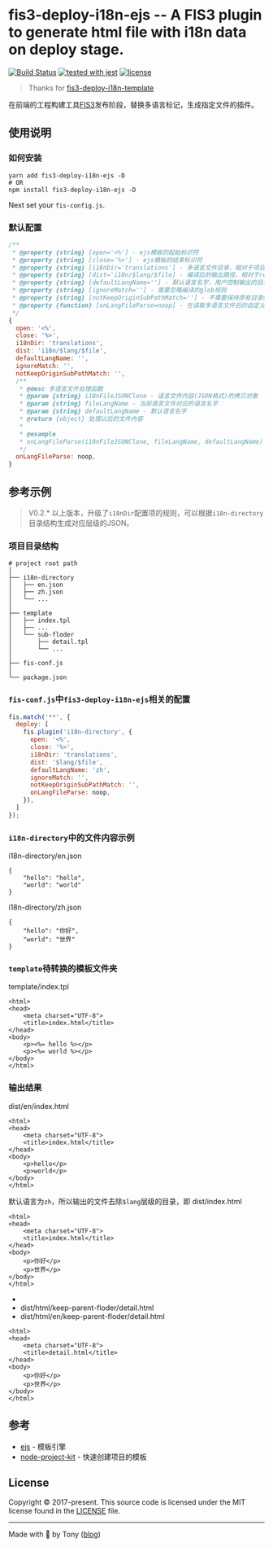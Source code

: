# fis3-deploy-i18n-ejs -- A FIS3 plugin to generate html file with i18n data on deploy stage.
[![Build Status](https://travis-ci.org/tonyc726/fis3-deploy-i18n-ejs.svg?style=flat-square&branch=master)](https://travis-ci.org/tonyc726/fis3-deploy-i18n-ejs)
[![tested with jest](https://img.shields.io/badge/tested_with-jest-99424f.svg)](https://github.com/facebook/jest)
[![license](https://img.shields.io/github/license/mashape/apistatus.svg?style=flat-square)](https://github.com/tonyc726/fis3-deploy-i18n-ejs)

> Thanks for [fis3-deploy-i18n-template](https://github.com/foio/fis3-deploy-i18n-template)

在前端的工程构建工具[FIS3](http://fis.baidu.com/)发布阶段，替换多语言标记，生成指定文件的插件。

## 使用说明
### 如何安装
```shell
yarn add fis3-deploy-i18n-ejs -D
# OR
npm install fis3-deploy-i18n-ejs -D
```
Next set your `fis-config.js`.

### 默认配置
```javascript
/**
 * @property {string} [open='<%'] - ejs模板的起始标识符
 * @property {string} [close='%>'] - ejs模板的结束标识符
 * @property {string} [i18nDir='translations'] - 多语言文件目录，相对于项目根目录的路径
 * @property {string} [dist='i18n/$lang/$file] - 编译后的输出路径，相对于release的根目录，其中`$lang`代表语言文件夹，`$file`代表编译的文件
 * @property {string} [defaultLangName=''] - 默认语言名字，用户控制输出的目录结构
 * @property {string} [ignoreMatch=''] - 需要忽略编译的glob规则
 * @property {string} [notKeepOriginSubPathMatch=''] - 不需要保持原有目录结构输出的glob规则
 * @property {function} [onLangFileParse=noop] - 在读取多语言文件后的自定义处理函数，其返回值会与当前读取的文件内容合并
 */
{
  open: '<%',
  close: '%>',
  i18nDir: 'translations',
  dist: 'i18n/$lang/$file',
  defaultLangName: '',
  ignoreMatch: '',
  notKeepOriginSubPathMatch: '',
  /**
   * @desc 多语言文件处理函数
   * @param {string} i18nFileJSONClone - 语言文件内容(JSON格式)的拷贝对象
   * @param {string} fileLangName - 当前语言文件对应的语言名字
   * @param {string} defaultLangName - 默认语言名字
   * @return {object} 处理以后的文件内容
   *
   * @example
   * onLangFileParse(i18nFileJSONClone, fileLangName, defaultLangName) {},
   */
  onLangFileParse: noop,
}
```

## 参考示例
> V0.2.* 以上版本，升级了`i18nDir`配置项的规则，可以根据`i18n-directory`目录结构生成对应层级的JSON。

### 项目目录结构
```
# project root path
│
├── i18n-directory
│   ├── en.json
│   ├── zh.json
│   └── ...
│
├── template
│   ├── index.tpl
│   ├── ...
│   └── sub-floder
│       ├── detail.tpl
│       └── ...
│
├── fis-conf.js
│
└── package.json
```

### `fis-conf.js`中`fis3-deploy-i18n-ejs`相关的配置
``` javascript
fis.match('**', {
  deploy: [
    fis.plugin('i18n-directory', {
      open: '<%',
      close: '%>',
      i18nDir: 'translations',
      dist: '$lang/$file',
      defaultLangName: 'zh',
      ignoreMatch: '',
      notKeepOriginSubPathMatch: '',
      onLangFileParse: noop,
    }),
  ]
});
```

### `i18n-directory`中的文件内容示例
i18n-directory/en.json
```
{
    "hello": "hello",
    "world": "world"
}
```

i18n-directory/zh.json
```
{
    "hello": "你好",
    "world": "世界"
}
```

### `template`待转换的模板文件夹
template/index.tpl
```
<html>
<head>
    <meta charset="UTF-8">
    <title>index.html</title>
</head>
<body>
    <p><%= hello %></p>
    <p><%= world %></p>
</body>
</html>
```

### 输出结果
dist/en/index.html
```
<html>
<head>
    <meta charset="UTF-8">
    <title>index.html</title>
</head>
<body>
    <p>hello</p>
    <p>world</p>
</body>
</html>
```

默认语言为`zh`，所以输出的文件去除`$lang`层级的目录，即
dist/index.html
```
<html>
<head>
    <meta charset="UTF-8">
    <title>index.html</title>
</head>
<body>
    <p>你好</p>
    <p>世界</p>
</body>
</html>
```

-
- dist/html/keep-parent-floder/detail.html
- dist/html/en/keep-parent-floder/detail.html

```
<html>
<head>
    <meta charset="UTF-8">
    <title>detail.html</title>
</head>
<body>
    <p>你好</p>
    <p>世界</p>
</body>
</html>
```

## 参考
- [ejs](https://www.npmjs.com/package/ejs) - 模板引擎
- [node-project-kit](https://github.com/tonyc726/node-project-kit) - 快速创建项目的模板

## License
Copyright © 2017-present. This source code is licensed under the MIT license found in the
[LICENSE](https://github.com/tonyc726/fis3-deploy-i18n-ejs/blob/master/LICENSE) file.

---
Made with 🐯 by Tony ([blog](https://itony.net))

